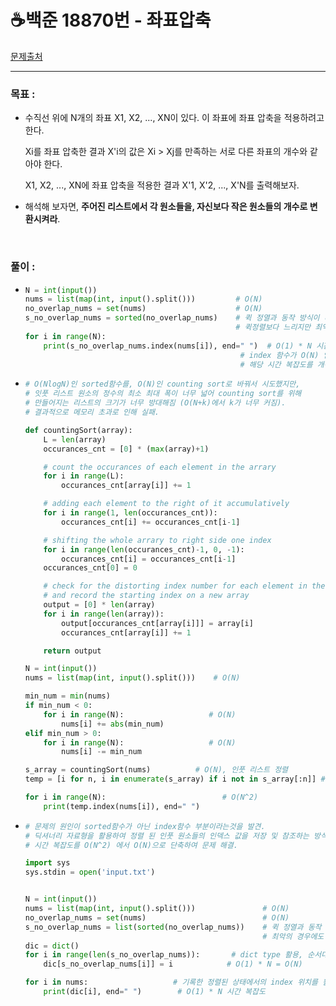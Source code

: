 # ☕️백준 18870번 - 좌표압축

[문제출처](https://www.acmicpc.net/problem/18870)

___



### 목표 :

- 수직선 위에 N개의 좌표 X1, X2, ..., XN이 있다. 이 좌표에 좌표 압축을 적용하려고 한다.

  Xi를 좌표 압축한 결과 X'i의 값은 Xi > Xj를 만족하는 서로 다른 좌표의 개수와 같아야 한다.

  X1, X2, ..., XN에 좌표 압축을 적용한 결과 X'1, X'2, ..., X'N를 출력해보자.

- 해석해 보자면, **주어진 리스트에서 각 원소들을, 자신보다 작은 원소들의 개수로 변환시켜라**.

<br>

### 풀이 :

- ```python
  N = int(input())
  nums = list(map(int, input().split()))         # O(N)
  no_overlap_nums = set(nums)                    # O(N)
  s_no_overlap_nums = sorted(no_overlap_nums)    # 퀵 정열과 동작 방식이 비슷한 병합 정렬을 기반으로 만들어짐.
                                                 # 퀵정렬보다 느리지만 최악의 경우에도 시간복잡도 O(NlogN)을 보장
  for i in range(N):
      print(s_no_overlap_nums.index(nums[i]), end=" ")  # O(1) * N 시간 복잡도라고 착각한것이 문제의 발단.
      											  # index 함수가 O(N) 임으로, O(N) * N = O(N^2)
          										  # 해당 시간 복잡도를 개선해야했지만, O(NlogN)을 개선하려함.
  ```

- ```python
  # O(NlogN)인 sorted함수를, O(N)인 counting sort로 바꿔서 시도했지만,
  # 잇풋 리스트 원소의 정수의 최소 최대 폭이 너무 넓어 counting sort를 위해
  # 만들어지는 리스트의 크기가 너무 방대해짐 (O(N+k)에서 k가 너무 커짐).
  # 결과적으로 메모리 초과로 인해 실패.
  
  def countingSort(array):
      L = len(array)
      occurances_cnt = [0] * (max(array)+1)
  
      # count the occurances of each element in the arrary
      for i in range(L):
          occurances_cnt[array[i]] += 1
  
      # adding each element to the right of it accumulatively
      for i in range(1, len(occurances_cnt)):
          occurances_cnt[i] += occurances_cnt[i-1]
  
      # shifting the whole arrary to right side one index
      for i in range(len(occurances_cnt)-1, 0, -1):
          occurances_cnt[i] = occurances_cnt[i-1]
      occurances_cnt[0] = 0
  
      # check for the distorting index number for each element in the original array
      # and record the starting index on a new array
      output = [0] * len(array)
      for i in range(len(array)):
          output[occurances_cnt[array[i]]] = array[i]
          occurances_cnt[array[i]] += 1
  
      return output
  
  N = int(input())
  nums = list(map(int, input().split()))	# O(N)
  
  min_num = min(nums)
  if min_num < 0:
      for i in range(N):				   # O(N)
          nums[i] += abs(min_num)
  elif min_num > 0:
      for i in range(N):				   # O(N)
          nums[i] -= min_num
  
  s_array = countingSort(nums)			# O(N), 인풋 리스트 정렬
  temp = [i for n, i in enumerate(s_array) if i not in s_array[:n]]	# 정렬 리스트 중복제거
  
  for i in range(N):						  # O(N^2)
      print(temp.index(nums[i]), end=" ")
  ```

- ```python
  # 문제의 원인이 sorted함수가 아닌 index함수 부분이라는것을 발견.
  # 딕셔너리 자료형을 활용하여 정렬 된 인풋 원소들의 인덱스 값을 저장 및 참조하는 방식으로
  # 시간 복잡도를 O(N^2) 에서 O(N)으로 단축하여 문제 해결.
  
  import sys
  sys.stdin = open('input.txt')
  
  
  N = int(input())
  nums = list(map(int, input().split()))               # O(N)
  no_overlap_nums = set(nums)                          # O(N)
  s_no_overlap_nums = list(sorted(no_overlap_nums))    # 퀵 정열과 동작 방식이 비슷한 병합 정렬을 기반으로 만들어짐
                                                       # 최악의 경우에도 시간복잡도 O(NlogN)을 보장
  dic = dict()
  for i in range(len(s_no_overlap_nums)):		# dict type 활용, 순서대로 정렬된 상태의 각 숫자들의 index 위치를 기록
      dic[s_no_overlap_nums[i]] = i            # O(1) * N = O(N)
  
  for i in nums:				   # 기록한 정렬된 상태에서의 index 위치를 활용하여, 잇풋 리스트의 각 원소값을 출력
      print(dic[i], end=" ")		# O(1) * N 시간 복잡도
  ```